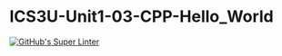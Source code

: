 # ICS3U-Unit1-03-CPP-Hello_World

[![GitHub's Super Linter](https://github.com/Rodas-Nega1/ICS3U-Unit1-03-CPP-Hello_World/workflows/GitHub's%20Super%20Linter/badge.svg)](https://github.com/Rodas-Nega1/ICS3U-Unit1-03-CPP-Hello_World/actions)
